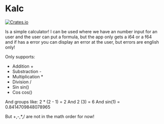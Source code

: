 # Kalc

[![Crates.io](https://img.shields.io/crates/v/kalc.svg)](https://crates.io/crates/kalc)

Is a simple calculator!
I can be used where we have an number input for an user and the user can put a formula,
but the app only gets a i64 or a f64 and if has a error you can display an error at the user,
but errors are english only!

Only supports:

- Addition +
- Substraction -
- Multiplication *
- Division /
- Sin sin()
- Cos cos()

And groups like: 2 * (2 - 1) = 2
And 2 (3) = 6
And sin(1) = 0.8414709848078965

But +,-,*,/ are not in the math order for now!